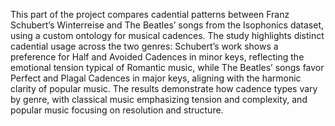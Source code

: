 This part of the project compares cadential patterns between Franz Schubert’s Winterreise and The Beatles’ songs from the Isophonics dataset, using a custom ontology for musical cadences. The study highlights distinct cadential usage across the two genres: Schubert’s work shows a preference for Half and Avoided Cadences in minor keys, reflecting the emotional tension typical of Romantic music, while The Beatles’ songs favor Perfect and Plagal Cadences in major keys, aligning with the harmonic clarity of popular music. The results demonstrate how cadence types vary by genre, with classical music emphasizing tension and complexity, and popular music focusing on resolution and structure.


